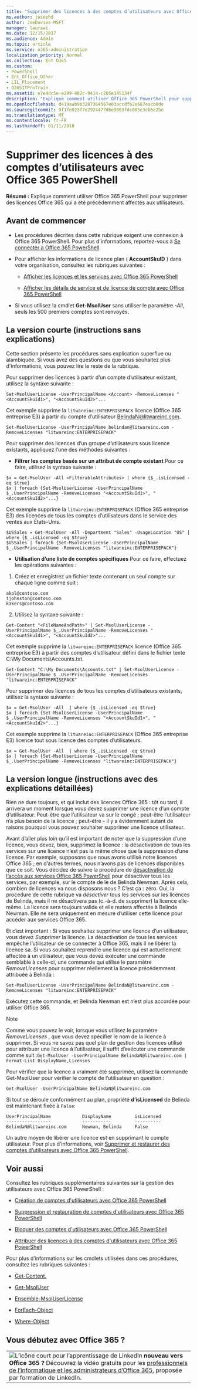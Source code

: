 ```yaml
---
title: "Supprimer des licences à des comptes d’utilisateurs avec Office 365 PowerShell"
ms.author: josephd
author: JoeDavies-MSFT
manager: laurawi
ms.date: 12/15/2017
ms.audience: Admin
ms.topic: article
ms.service: o365-administration
localization_priority: Normal
ms.collection: Ent_O365
ms.custom:
- PowerShell
- Ent_Office_Other
- LIL_Placement
- O365ITProTrain
ms.assetid: e7e4dc5e-e299-482c-9414-c265e145134f
description: "Explique comment utiliser Office 365 PowerShell pour supprimer des licences Office 365 qui a été précédemment affectés aux utilisateurs."
ms.openlocfilehash: d419aab9b3287364567e03accdfb2e687eacb0de
ms.sourcegitcommit: 9f1fe023f7e2924477d6e9003fdc805e3cb6e2be
ms.translationtype: MT
ms.contentlocale: fr-FR
ms.lasthandoff: 01/11/2018
---
```

# <a name="remove-licenses-from-user-accounts-with-office-365-powershell"></a>Supprimer des licences à des comptes d’utilisateurs avec Office 365 PowerShell

**Résumé :** Explique comment utiliser Office 365 PowerShell pour supprimer des licences Office 365 qui a été précédemment affectés aux utilisateurs.
  
## <a name="before-you-begin"></a>Avant de commencer

- Les procédures décrites dans cette rubrique exigent une connexion à Office 365 PowerShell. Pour plus d'informations, reportez-vous à [Se connecter à Office 365 PowerShell](connect-to-office-365-powershell.md).
    
- Pour afficher les informations de licence plan ( **AccountSkuID** ) dans votre organisation, consultez les rubriques suivantes :
    
  - [Afficher les licences et les services avec Office 365 PowerShell](view-licenses-and-services-with-office-365-powershell.md)
    
  - [Afficher les détails de service et de licence de compte avec Office 365 PowerShell](view-account-license-and-service-details-with-office-365-powershell.md)
    
- Si vous utilisez la cmdlet **Get-MsolUser** sans utiliser le paramètre _-All_, seuls les 500 premiers comptes sont renvoyés.
    
## <a name="the-short-version-instructions-without-explanations"></a>La version courte (instructions sans explications)
<a name="ShortVersion"> </a>

Cette section présente les procédures sans explication superflue ou alambiquée. Si vous avez des questions ou que vous souhaitez plus d'informations, vous pouvez lire le reste de la rubrique.
  
Pour supprimer des licences à partir d’un compte d’utilisateur existant, utilisez la syntaxe suivante :
  
```
Set-MsolUserLicense -UserPrincipalName <Account> -RemoveLicenses "<AccountSkuId1>", "<AccountSkuId2>"...
```

Cet exemple supprime la `litwareinc:ENTERPRISEPACK` licence (Office 365 entreprise E3) à partir du compte d’utilisateur BelindaN@litwareinc.com.
  
```
Set-MsolUserLicense -UserPrincipalName belindan@litwareinc.com -RemoveLicenses "litwareinc:ENTERPRISEPACK"
```

Pour supprimer des licences d’un groupe d’utilisateurs sous licence existants, appliquez l’une des méthodes suivantes :
  
- **Filtrer les comptes basés sur un attribut de compte existant** Pour ce faire, utilisez la syntaxe suivante :
    
```
$x = Get-MsolUser -All <FilterableAttributes> | where {$_.isLicensed -eq $true}
$x | foreach {Set-MsolUserLicense -UserPrincipalName $_.UserPrincipalName -RemoveLicenses "<AccountSkuId1>", "<AccountSkuId2>"...}
```

Cet exemple supprime la `litwareinc:ENTERPRISEPACK` (Office 365 entreprise E3) des licences de tous les comptes d’utilisateurs dans le service des ventes aux États-Unis.
    
```
$USSales = Get-MsolUser -All -Department "Sales" -UsageLocation "US" | where {$_.isLicensed -eq $true}
$USSales | foreach {Set-MsolUserLicense -UserPrincipalName $_.UserPrincipalName -RemoveLicenses "litwareinc:ENTERPRISEPACK"}
```

- **Utilisation d’une liste de comptes spécifiques** Pour ce faire, effectuez les opérations suivantes :
    
1. Créez et enregistrez un fichier texte contenant un seul compte sur chaque ligne comme suit :
    
  ```
akol@contoso.com
tjohnston@contoso.com
kakers@contoso.com
  ```

2. Utilisez la syntaxe suivante :
    
  ```
  Get-Content "<FileNameAndPath>" | Set-MsolUserLicense -UserPrincipalName $_.UserPrincipalName -RemoveLicenses "<AccountSkuId1>", "<AccountSkuId2>"...
  ```

Cet exemple supprime la `litwareinc:ENTERPRISEPACK` licence (Office 365 entreprise E3) à partir des comptes d’utilisateur défini dans le fichier texte C:\My Documents\Accounts.txt.
    
  ```
  Get-Content "C:\My Documents\Accounts.txt" | Set-MsolUserLicense -UserPrincipalName $_.UserPrincipalName -RemoveLicenses "litwareinc:ENTERPRISEPACK"
  ```

Pour supprimer des licences de tous les comptes d’utilisateurs existants, utilisez la syntaxe suivante :
  
```
$x = Get-MsolUser -All  | where {$_.isLicensed -eq $true}
$x | foreach {Set-MsolUserLicense -UserPrincipalName $_.UserPrincipalName -RemoveLicenses "<AccountSkuId1>", "<AccountSkuId2>"...}
```

Cet exemple supprime la `litwareinc:ENTERPRISEPACK` (Office 365 entreprise E3) licence tout sous licence des comptes d’utilisateurs.
  
```
$x = Get-MsolUser -All  | where {$_.isLicensed -eq $true}
$x | foreach {Set-MsolUserLicense -UserPrincipalName $_.UserPrincipalName -RemoveLicenses "litwareinc:ENTERPRISEPACK"}
```

## <a name="the-long-version-instructions-with-detailed-explanations"></a>La version longue (instructions avec des explications détaillées)
<a name="LongVersion"> </a>

Rien ne dure toujours, et qui inclut des licences Office 365 : tôt ou tard, il arrivera un moment lorsque vous devez supprimer une licence d’un compte d’utilisateur. Peut-être que l’utilisateur va sur le congé ; peut-être l’utilisateur n’a plus besoin de la licence ; peut-être - il y a évidemment autant de raisons pourquoi vous pouvez souhaiter supprimer une licence utilisateur.
  
Avant d’aller plus loin qu’il est important de noter que la suppression d’une licence, vous devez, bien, supprimez la licence : la désactivation de tous les services sur une licence n’est pas la même chose que la suppression d’une licence. Par exemple, supposons que nous avons utilisé notre licences Office 365 ; en d’autres termes, nous n’avons pas de licences disponibles que ce soit. Vous décidez de suivre la procédure de [désactivation de l’accès aux services Office 365 PowerShell](disable-access-to-services-with-office-365-powershell.md) pour désactiver tous les services, par exemple, sur le compte de le de Belinda Newman. Après cela, combien de licences va nous disposons nous ? C’est ça : zéro. Oui, la procédure de cette rubrique va *désactiver* tous les services sur les licences de Belinda, mais il ne désactivera pas (c.-à-d. de supprimer) la licence elle-même. La licence sera toujours valide et elle restera affectée à Belinda Newman. Elle ne sera uniquement en mesure d’utiliser cette licence pour accéder aux services Office 365.
  
Et c’est important : Si vous souhaitez supprimer une licence d’un utilisateur, vous devez *Supprimer* la licence. La désactivation de tous les services empêche l’utilisateur de se connecter à Office 365, mais il ne libérer la licence sa. Si vous souhaitez reprendre une licence qui est actuellement affectée à un utilisateur, que vous devez exécuter une commande semblable à celle-ci, une commande qui utilise le paramètre _RemoveLicenses_ pour supprimer réellement la licence précédemment attribuée à Belinda :
  
```
Set-MsolUserLicense -UserPrincipalName BelindaN@litwareinc.com -RemoveLicenses "litwareinc:ENTERPRISEPACK"
```

Exécutez cette commande, et Belinda Newman est n’est plus accordée pour utiliser Office 365.
  
> [!NOTE]
> Comme vous pouvez le voir, lorsque vous utilisez le paramètre _RemoveLicenses_ , que vous devez spécifier le nom de la licence à supprimer. Si vous ne savez pas quel plan de gestion des licences utilisé pour attribuer une licence à l’utilisateur, il suffit d’exécuter une commande comme suit :`Get-MsolUser -UserPrincipalName BelindaN@litwareinc.com | Format-List DisplayName,Licenses`
  
Pour vérifier que la licence a vraiment été supprimée, utilisez la commande Get-MsolUser pour vérifier le compte de l’utilisateur en question :
  
```
Get-MsolUser -UserPrincipalName BelindaN@litwareinc.com
```

Si tout se déroule conformément au plan, propriété **d’isLicensed** de Belinda est maintenant fixée à `False`:
  
```
UserPrincipalName            DisplayName         isLicensed
-----------------            -----------         ----------
BelindaN@litwareinc.com      Newman, Belinda     False
```

Un autre moyen de libérer une licence est en supprimant le compte utilisateur. Pour plus d’informations, voir [Supprimer et restaurer des comptes d’utilisateurs avec Office 365 PowerShell](delete-and-restore-user-accounts-with-office-365-powershell.md).
  
## <a name="see-also"></a>Voir aussi

Consultez les rubriques supplémentaires suivantes sur la gestion des utilisateurs avec Office 365 PowerShell :
  
- [Création de comptes d'utilisateurs avec Office 365 PowerShell](create-user-accounts-with-office-365-powershell.md)
    
- [Suppression et restauration de comptes d'utilisateurs avec Office 365 PowerShell](delete-and-restore-user-accounts-with-office-365-powershell.md)
    
- [Bloquer des comptes d'utilisateurs avec Office 365 PowerShell](block-user-accounts-with-office-365-powershell.md)
    
- [Attribuer des licences à des comptes d'utilisateurs avec Office 365 PowerShell](assign-licenses-to-user-accounts-with-office-365-powershell.md)
    
Pour plus d’informations sur les cmdlets utilisées dans ces procédures, consultez les rubriques suivantes :
  
- [Get-Content.](https://go.microsoft.com/fwlink/p/?LinkId=289917)
    
- [Get-MsolUser](https://go.microsoft.com/fwlink/p/?LinkId=691543)
    
- [Ensemble-MsolUserLicense](https://go.microsoft.com/fwlink/p/?LinkId=691548)
    
- [ForEach-Object](https://go.microsoft.com/fwlink/p/?LinkId=113300)
    
- [Where-Object](https://go.microsoft.com/fwlink/p/?LinkId=113423)
    
## <a name="new-to-office-365"></a>Vous débutez avec Office 365 ?

||
|:-----|
|![L’icône court pour l’apprentissage de LinkedIn](images/d547e1cb-7c66-422b-85be-7e7db2a9cf97.png) **nouveau vers Office 365 ?**         Découvrez la vidéo gratuits pour les [professionnels de l’informatique et les administrateurs d’Office 365](https://support.office.com/article/Office-365-admin-and-IT-pro-courses-68cc9b95-0bdc-491e-a81f-ee70b3ec63c5), proposée par formation de LinkedIn. |
   

